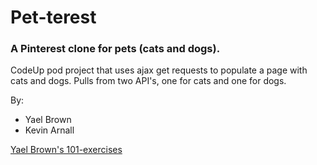 # Pet-terest

### A Pinterest clone for pets (cats and dogs).

CodeUp pod project that uses ajax get requests to populate a page with cats and dogs. Pulls from two API's, one for cats and one for dogs.

By: 
- Yael Brown
- Kevin Arnall

[Yael Brown's 101-exercises](https://global-tricorne.glitch.me/)
